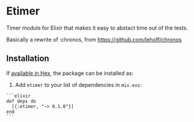 # Etimer

Timer module for Elixir that makes it easy to abstact time out of the tests.

Basically a rewrite of :chronos, from https://github.com/lehoff/chronos

## Installation

If [available in Hex](https://hex.pm/docs/publish), the package can be installed as:

  1. Add `etimer` to your list of dependencies in `mix.exs`:

    ```elixir
    def deps do
      [{:etimer, "~> 0.1.0"}]
    end
    ```

